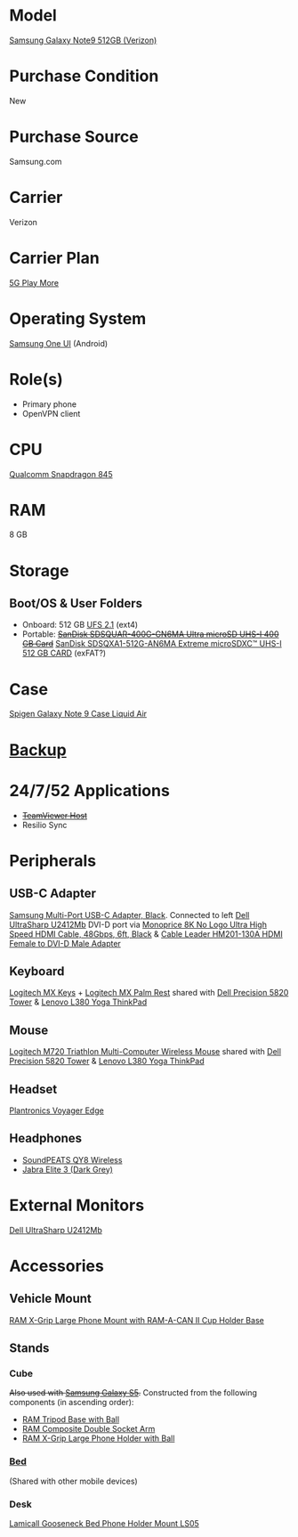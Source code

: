 # Model

[Samsung Galaxy Note9 512GB (Verizon)](https://www.samsung.com/us/business/products/mobile/phones/galaxy-note/galaxy-note9-512gb-verizon-sm-n960uzbfvzw/)

# Purchase Condition

New

# Purchase Source

Samsung.com

# Carrier

Verizon

# Carrier Plan

[5G Play More](https://www.verizon.com/plans/unlimited/)

# Operating System

[Samsung One UI](https://www.samsung.com/us/apps/one-ui/) (Android)

# Role(s)

* Primary phone
* OpenVPN client

# CPU

[Qualcomm Snapdragon 845](https://www.qualcomm.com/products/snapdragon-845-mobile-platform)

# RAM

8 GB

# Storage

## Boot/OS & User Folders

* Onboard: 512 GB [UFS 2.1](https://en.wikipedia.org/wiki/Samsung_Galaxy_Note_9#Specifications) (ext4)
* Portable: ~~[SanDisk SDSQUAR-400G-GN6MA Ultra microSD UHS-I 400 GB Card](https://shop.westerndigital.com/tools/documentRequestHandler?docPath=/content/dam/doc-library/en_us/assets/public/sandisk/product/memory-cards/ultra-uhs-i-microsd/data-sheet-ultra-uhs-i-microsd.pdf)~~ [SanDisk SDSQXA1-512G-AN6MA Extreme microSDXC™ UHS-I 512 GB CARD](https://shop.westerndigital.com/tools/documentRequestHandler?docPath=/content/dam/doc-library/en_us/assets/public/sandisk/product/memory-cards/extreme-uhs-i-microsd/data-sheet-extreme-uhs-i-microsd.pdf) (exFAT?)

# Case

[Spigen Galaxy Note 9 Case Liquid Air](https://www.spigen.com/products/galaxy-note-9-case-liquid-air)

# [Backup](https://github.com/jdrch/Hardware/wiki/Mixed-Environment-Multilevel-Backup)

# 24/7/52 Applications

* ~~[TeamViewer Host](https://www.teamviewer.com/en-us/download/linux/)~~
* Resilio Sync

# Peripherals

## USB-C Adapter

[Samsung Multi-Port USB-C Adapter, Black](https://www.samsung.com/us/mobile/mobile-accessories/phones/multi-port-usb-c-adapter--black-ee-p5000bbegww/). Connected to left [Dell UltraSharp U2412Mb](https://github.com/jdrch/Hardware/blob/master/Samsung%20Galaxy%20Note9.md#external-monitors) DVI-D port via [Monoprice 8K No Logo Ultra High Speed HDMI Cable, 48Gbps, 6ft, Black](https://www.monoprice.com/product?p_id=42077) & [Cable Leader HM201-130A HDMI Female to DVI-D Male Adapter](https://www.cableleader.com/hdmi-female-to-dvi-d-male-adapter.html)

## Keyboard 

[Logitech MX Keys](https://www.logitech.com/en-us/products/keyboards/mx-keys-wireless-keyboard.920-009295.html) + [Logitech MX Palm Rest](https://www.logitech.com/en-us/products/keyboards/mx-palm-rest.956-000001.html) shared with [Dell Precision 5820 Tower](https://github.com/jdrch/Hardware/blob/master/Mine-%20No/Dell%20Precision%205820%20Tower.md#keyboard) & [Lenovo L380 Yoga ThinkPad](https://github.com/jdrch/Hardware/blob/master/Lenovo%20L380%20Yoga%20ThinkPad%2020M7CTO1WW.md#keyboard)

## Mouse

[Logitech M720 Triathlon Multi-Computer Wireless Mouse](https://www.logitech.com/en-us/product/m720-triathlon.910-004790.html) shared with [Dell Precision 5820 Tower](https://github.com/jdrch/Hardware/blob/master/Mine-%20No/Dell%20Precision%205820%20Tower.md#mouse) & [Lenovo L380 Yoga ThinkPad](https://github.com/jdrch/Hardware/blob/master/Lenovo%20L380%20Yoga%20ThinkPad%2020M7CTO1WW.md#mouse)

## Headset

[Plantronics Voyager Edge](https://www.plantronics.com/us/en/product/voyager-edge)

## Headphones

* [SoundPEATS QY8 Wireless](https://www.rtings.com/headphones/reviews/soundpeats/qy8-wireless)
* [Jabra Elite 3 (Dark Grey)](https://www.jabra.com/bluetooth-headsets/jabra-elite-3)

# External Monitors

[Dell UltraSharp U2412Mb](https://github.com/jdrch/Hardware/blob/master/Mine-%20No/Dell%20Precision%205820%20Tower.md#external-monitors)

# Accessories

## Vehicle Mount

[RAM X-Grip Large Phone Mount with RAM-A-CAN II Cup Holder Base](https://www.rammount.com/part/RAP-299-3-UN10U)

## Stands

### Cube
~~Also used with [Samsung Galaxy S5](https://github.com/jdrch/Hardware/blob/master/Samsung%20Galaxy%20S5.md#desk-stand).~~ Constructed from the following components (in ascending order):

* [RAM Tripod Base with Ball](https://www.rammount.com/part/RAM-B-205U)
* [RAM Composite Double Socket Arm](https://www.rammount.com/part/RAP-B-201U)
* [RAM X-Grip Large Phone Holder with Ball](https://www.rammount.com/part/RAM-HOL-UN10BU)

### [Bed](https://www.reddit.com/r/techsupportmacgyver/comments/l975kd/hands_getting_sore_holding_your_phone_up_in_bed/glgjooq/?utm_source=reddit&utm_medium=web2x&context=3) 

(Shared with other mobile devices)

### Desk

[Lamicall Gooseneck Bed Phone Holder Mount LS05](https://www.lamicall.com/product/gooseneck-bed-phone-holder-mount-ls05/)
